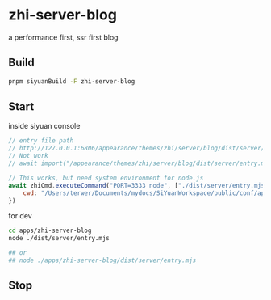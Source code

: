 # zhi-server-blog

a performance first, ssr first blog

## Build

```bash
pnpm siyuanBuild -F zhi-server-blog
````

## Start

inside siyuan console

```js
// entry file path
// http://127.0.0.1:6806/appearance/themes/zhi/server/blog/dist/server/entry.mjs
// Not work
// await import("/appearance/themes/zhi/server/blog/dist/server/entry.mjs")

// This works, but need system environment for node.js
await zhiCmd.executeCommand("PORT=3333 node", ["./dist/server/entry.mjs"], {
    cwd: "/Users/terwer/Documents/mydocs/SiYuanWorkspace/public/conf/appearance/themes/zhi/server/blog",
})
```

for dev

```bash
cd apps/zhi-server-blog
node ./dist/server/entry.mjs

## or
## node ./apps/zhi-server-blog/dist/server/entry.mjs
```

## Stop

```js

```
